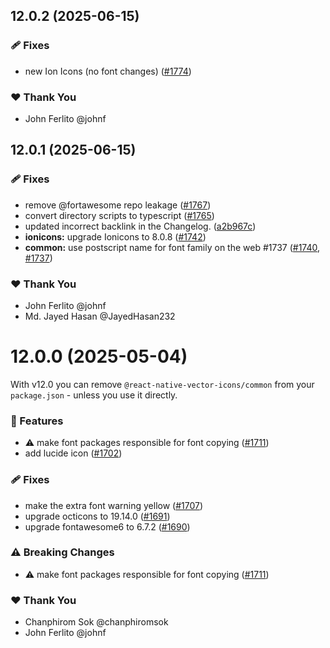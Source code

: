 ## 12.0.2 (2025-06-15)

### 🩹 Fixes

- new Ion Icons (no font changes) ([#1774](https://github.com/oblador/react-native-vector-icons/pull/1774))

### ❤️ Thank You

- John Ferlito @johnf

## 12.0.1 (2025-06-15)

### 🩹 Fixes

- remove @fortawesome repo leakage ([#1767](https://github.com/oblador/react-native-vector-icons/pull/1767))
- convert directory scripts to typescript ([#1765](https://github.com/oblador/react-native-vector-icons/pull/1765))
- updated incorrect backlink in the Changelog. ([a2b967c](https://github.com/oblador/react-native-vector-icons/commit/a2b967c))
- **ionicons:** upgrade Ionicons to 8.0.8 ([#1742](https://github.com/oblador/react-native-vector-icons/pull/1742))
- **common:** use postscript name for font family on the web #1737 ([#1740](https://github.com/oblador/react-native-vector-icons/pull/1740), [#1737](https://github.com/oblador/react-native-vector-icons/issues/1737))

### ❤️ Thank You

- John Ferlito @johnf
- Md. Jayed Hasan @JayedHasan232

# 12.0.0 (2025-05-04)

With v12.0 you can remove `@react-native-vector-icons/common` from your `package.json` - unless you use it directly.

### 🚀 Features

- ⚠️  make font packages responsible for font copying ([#1711](https://github.com/oblador/react-native-vector-icons/pull/1711))
- add lucide icon ([#1702](https://github.com/oblador/react-native-vector-icons/pull/1702))

### 🩹 Fixes

- make the extra font warning yellow ([#1707](https://github.com/oblador/react-native-vector-icons/pull/1707))
- upgrade octicons to 19.14.0 ([#1691](https://github.com/oblador/react-native-vector-icons/pull/1691))
- upgrade fontawesome6 to 6.7.2 ([#1690](https://github.com/oblador/react-native-vector-icons/pull/1690))

### ⚠️  Breaking Changes

- ⚠️  make font packages responsible for font copying ([#1711](https://github.com/oblador/react-native-vector-icons/pull/1711))

### ❤️ Thank You

- Chanphirom Sok @chanphiromsok
- John Ferlito @johnf
